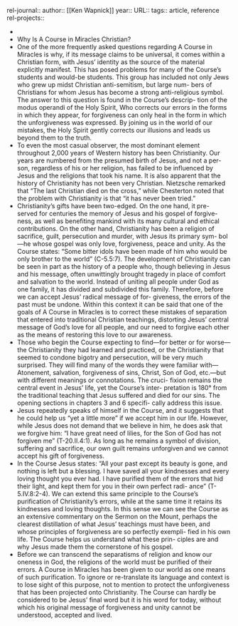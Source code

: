 rel-journal::
author:: [[Ken Wapnick]]
year::
URL::
tags:: article, reference
rel-projects::

-
- Why Is A Course in Miracles Christian?
- One of the more frequently asked questions regarding A Course in Miracles is why, if its message claims to be universal, it comes within a Christian form, with Jesus’ identity as the source of the material explicitly manifest. This has posed problems for many of the Course’s students and would-be students. This group has included not only Jews who grew up midst Christian anti-semitism, but large num- bers of Christians for whom Jesus has become a strong anti-religious symbol. The answer to this question is found in the Course’s descrip- tion of the modus operandi of the Holy Spirit, Who corrects our errors in the forms in which they appear, for forgiveness can only heal in the form in which the unforgiveness was expressed. By joining us in the world of our mistakes, the Holy Spirit gently corrects our illusions and leads us beyond them to the truth.
- To even the most casual observer, the most dominant element throughout 2,000 years of Western history has been Christianity. Our years are numbered from the presumed birth of Jesus, and not a per- son, regardless of his or her religion, has failed to be influenced by Jesus and the religions that took his name. It is also apparent that the history of Christianity has not been very Christian. Nietzsche remarked that “The last Christian died on the cross,” while Chesterton noted that the problem with Christianity is that “it has never been tried.”
- Christianity’s gifts have been two-edged. On the one hand, it pre- served for centuries the memory of Jesus and his gospel of forgive- ness, as well as benefiting mankind with its many cultural and ethical contributions. On the other hand, Christianity has been a religion of sacrifice, guilt, persecution and murder, with Jesus its primary sym- bol—he whose gospel was only love, forgiveness, peace and unity. As the Course states: “Some bitter idols have been made of him who would be only brother to the world” (C-5.5:7). The development of Christianity can be seen in part as the history of a people who, though believing in Jesus and his message, often unwittingly brought tragedy in place of comfort and salvation to the world. Instead of uniting all people under God as one family, it has divided and subdivided this family. Therefore, before we can accept Jesus’ radical message of for- giveness, the errors of the past must be undone. Within this context it can be said that one of the goals of A Course in Miracles is to correct these mistakes of separation that entered into traditional Christian teachings, distorting Jesus’ central message of God’s love for all people, and our need to forgive each other as the means of restoring this love to our awareness.
- Those who begin the Course expecting to find—for better or for worse—the Christianity they had learned and practiced, or the Christianity that seemed to condone bigotry and persecution, will be very much surprised. They will find many of the words they were familiar with—Atonement, salvation, forgiveness of sins, Christ, Son of God, etc.—but with different meanings or connotations. The cruci- fixion remains the central event in Jesus’ life, yet the Course’s inter- pretation is 180° from the traditional teaching that Jesus suffered and died for our sins. The opening sections in chapters 3 and 6 specifi- cally address this issue.
- Jesus repeatedly speaks of himself in the Course, and it suggests that he could help us “yet a little more” if we accept him in our life. However, while Jesus does not demand that we believe in him, he does ask that we forgive him: “I have great need of lilies, for the Son of God has not forgiven me” (T-20.II.4:1). As long as he remains a symbol of division, suffering and sacrifice, our own guilt remains unforgiven and we cannot accept his gift of forgiveness.
- In the Course Jesus states: “All your past except its beauty is gone, and nothing is left but a blessing. I have saved all your kindnesses and every loving thought you ever had. I have purified them of the errors that hid their light, and kept them for you in their own perfect radi- ance” (T-5.IV.8:2-4). We can extend this same principle to the Course’s purification of Christianity’s errors, while at the same time it retains its kindnesses and loving thoughts. In this sense we can see the Course as an extensive commentary on the Sermon on the Mount, perhaps the clearest distillation of what Jesus’ teachings must have been, and whose principles of forgiveness are so perfectly exempli- fied in his own life. The Course helps us understand what these prin- ciples are and why Jesus made them the cornerstone of his gospel.
- Before we can transcend the separatisms of religion and know our oneness in God, the religions of the world must be purified of their errors. A Course in Miracles has been given to our world as one means of such purification. To ignore or re-translate its language and context is to lose sight of this purpose, not to mention to protect the unforgiveness that has been projected onto Christianity. The Course can hardly be considered to be Jesus’ final word but it is his word for today, without which his original message of forgiveness and unity cannot be understood, accepted and lived.
